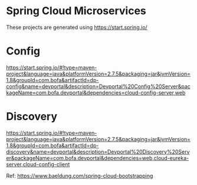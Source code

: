 # Spring Cloud Microservices
These projects are generated using https://start.spring.io/

# Config
https://start.spring.io/#!type=maven-project&language=java&platformVersion=2.7.5&packaging=jar&jvmVersion=1.8&groupId=com.bofa&artifactId=dp-config&name=devportal&description=Devportal%20Config%20Server&packageName=com.bofa.devportal&dependencies=cloud-config-server,web

# Discovery
https://start.spring.io/#!type=maven-project&language=java&platformVersion=2.7.5&packaging=jar&jvmVersion=1.8&groupId=com.bofa&artifactId=dp-discovery&name=devportal&description=Devportal%20Discovery%20Server&packageName=com.bofa.devportal&dependencies=web,cloud-eureka-server,cloud-config-client

Ref: https://www.baeldung.com/spring-cloud-bootstrapping
